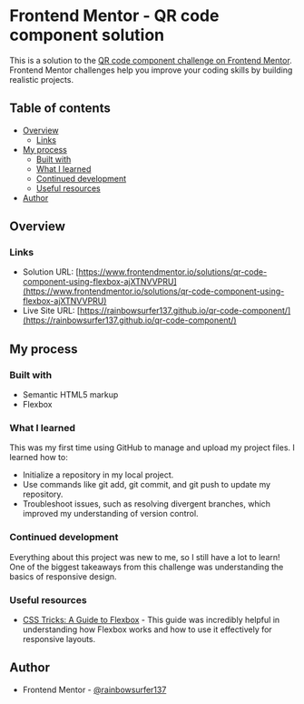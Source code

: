 # Frontend Mentor - QR code component solution

This is a solution to the [QR code component challenge on Frontend Mentor](https://www.frontendmentor.io/challenges/qr-code-component-iux_sIO_H). Frontend Mentor challenges help you improve your coding skills by building realistic projects. 

## Table of contents

- [Overview](#overview)
  - [Links](#links)
- [My process](#my-process)
  - [Built with](#built-with)
  - [What I learned](#what-i-learned)
  - [Continued development](#continued-development)
  - [Useful resources](#useful-resources)
- [Author](#author)


## Overview


### Links

- Solution URL: [https://www.frontendmentor.io/solutions/qr-code-component-using-flexbox-ajXTNVVPRU](https://www.frontendmentor.io/solutions/qr-code-component-using-flexbox-ajXTNVVPRU)
- Live Site URL: [https://rainbowsurfer137.github.io/qr-code-component/](https://rainbowsurfer137.github.io/qr-code-component/)

## My process

### Built with

- Semantic HTML5 markup
- Flexbox

### What I learned

This was my first time using GitHub to manage and upload my project files. I learned how to:
- Initialize a repository in my local project.
- Use commands like git add, git commit, and git push to update my repository.
- Troubleshoot issues, such as resolving divergent branches, which improved my understanding of version control.

### Continued development

Everything about this project was new to me, so I still have a lot to learn! One of the biggest takeaways from this challenge was understanding the basics of responsive design. 

### Useful resources

- [CSS Tricks: A Guide to Flexbox](https://css-tricks.com/snippets/css/a-guide-to-flexbox) - This guide was incredibly helpful in understanding how Flexbox works and how to use it effectively for responsive layouts.

## Author

- Frontend Mentor - [@rainbowsurfer137](https://www.frontendmentor.io/profile/rainbowsurfer137)